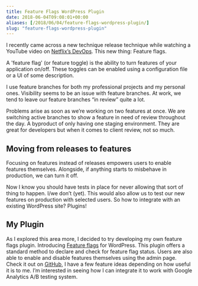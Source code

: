 ```yaml
---
title: Feature Flags WordPress Plugin
date: 2018-06-04T09:08:01+00:00
aliases: [/2018/06/04/feature-flags-wordpress-plugin/]
slug: "feature-flags-wordpress-plugin"
---
```


I recently came across a new technique release technique while watching a YouTube video on [Netflix&#8217;s DevOps][1]. This new thing: Feature flags.

A 'feature flag' (or feature toggle) is the ability to turn features of your application on/off. These toggles can be enabled using a configuration file or a UI of some description.

I use feature branches for both my professional projects and my personal ones. Visibility seems to be an issue with feature branches. At work, we tend to leave our feature branches &#8220;in review&#8221; quite a lot.

Problems arise as soon as we&#8217;re working on two features at once. We are switching active branches to show a feature in need of review throughout the day. A byproduct of only having one staging environment. They are great for developers but when it comes to client review, not so much.

## Moving from releases to features

Focusing on features instead of releases empowers users to enable features themselves. Alongside, if anything starts to misbehave in production, we can turn it off.

Now I know you should have tests in place for never allowing that sort of thing to happen. I/we don&#8217;t (yet). This would also allow us to test our new features on production with selected users. So how to integrate with an existing WordPress site? Plugins!

## My Plugin

As I explored this area more, I decided to try developing my own feature flags plugin. Introducing [Feature flags][2] for WordPress. This plugin offers a standard method to declare and check for feature flag status. Users are also able to enable and disable features themselves using the admin page. Check it out on [GitHub][2], I have a few feature ideas depending on how useful it is to me. I&#8217;m interested in seeing how I can integrate it to work with Google Analytics A/B testing system.

[1]: https://youtu.be/UTKIT6STSVM
[2]: https://github.com/jamesrwilliams/feature-flags
